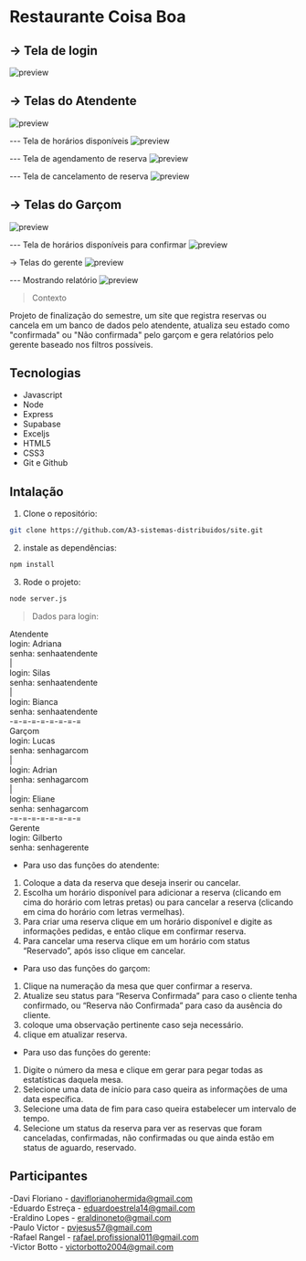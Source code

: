 # Restaurante Coisa Boa

## -> Tela de login
![preview](./public/assets/tela_login.png)

## -> Telas do Atendente
![preview](./public/assets/tela_atendente.png)

--- Tela de horários disponíveis
![preview](./public/assets/tela_atendente_2.png)

--- Tela de agendamento de reserva
![preview](./public/assets/tela_atendente_3.png)

--- Tela de cancelamento de reserva
![preview](./public/assets/tela_atendente_4.png)

## -> Telas do Garçom
![preview](./public/assets/tela_garcom.png)

--- Tela de horários disponíveis para confirmar
![preview](./public/assets/tela_garcom_2.png)


-> Telas do gerente
![preview](./public/assets/tela_gerente.png)

--- Mostrando relatório
![preview](./public/assets/tela_gerente_2.png)



> Contexto

Projeto de finalização do semestre, um site que registra reservas ou cancela em um banco de dados pelo atendente,  atualiza seu estado como "confirmada" ou "Não confirmada" pelo garçom e gera relatórios pelo gerente baseado nos filtros possíveis.

## Tecnologias
- Javascript
- Node
- Express
- Supabase
- Exceljs
- HTML5
- CSS3
- Git e Github

## Intalação

1. Clone o repositório:
```bash
git clone https://github.com/A3-sistemas-distribuidos/site.git
```

2. instale as dependências:
```bash
npm install
```

3. Rode o projeto:
```bash
node server.js
```

> Dados para login:

Atendente  
login: Adriana  
senha: senhaatendente  
|  
login: Silas  
senha: senhaatendente  
|  
login: Bianca  
senha: senhaatendente  
-=-=-=-=-=-=-=-=  
Garçom  
login: Lucas  
senha: senhagarcom  
|  
login: Adrian  
senha: senhagarcom  
|  
login: Eliane  
senha: senhagarcom  
-=-=-=-=-=-=-=-=  
Gerente  
login: Gilberto  
senha: senhagerente     

- Para uso das funções do atendente:  
1. Coloque a data da reserva que deseja inserir ou cancelar.  
2. Escolha um horário disponível para adicionar a reserva (clicando em cima do horário com letras pretas) ou para cancelar a reserva (clicando em cima do horário com letras vermelhas).  
3. Para criar uma reserva clique em um horário disponível e digite as informações pedidas, e então clique em confirmar reserva.  
4. Para cancelar uma reserva clique em um horário com status “Reservado”, após isso clique em cancelar.  

- Para uso das funções do garçom:  
1. Clique na numeração da mesa que quer confirmar a reserva.  
2. Atualize seu status para “Reserva Confirmada” para caso o cliente tenha confirmado, ou “Reserva não Confirmada” para caso da ausência do cliente.  
3. coloque uma observação pertinente caso seja necessário.  
5. clique em atualizar reserva.  

- Para uso das funções do gerente:  
1. Digite o número da mesa e clique em gerar para pegar todas as estatísticas daquela mesa.  
2. Selecione uma data de início para caso queira as informações de uma data específica.  
3. Selecione uma data de fim para caso queira estabelecer um intervalo de tempo.  
4. Selecione um status da reserva para ver as reservas que foram canceladas, confirmadas, não confirmadas ou que ainda estão em status de aguardo, reservado.  


## Participantes
-Davi Floriano  - daviflorianohermida@gmail.com  
-Eduardo  Estreça - eduardoestrela14@gmail.com  
-Eraldino Lopes - eraldinoneto@gmail.com  
-Paulo Victor -  pvjesus57@gmail.com  
-Rafael Rangel - rafael.profissional011@gmail.com  
-Victor Botto  -  victorbotto2004@gmail.com  
